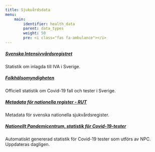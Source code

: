 ```yaml
---
title: Sjukvårdsdata
menu:
    main:
        identifier: health_data
        parent: data_types
        weight: 50
        pre: <i class="fas fa-ambulance"></i>
---
```


##### [Svenska Intensivvårdsregistret](https://www.icuregswe.org/data--resultat/covid-19-i-svensk-intensivvard/)
Statistik om inlagda till IVA i Sverige.

##### [Folkhälsomyndigheten](https://www.folkhalsomyndigheten.se/smittskydd-beredskap/utbrott/aktuella-utbrott/covid-19/bekraftade-fall-i-sverige/)
Officiell statistik om Covid-19 fall och tester i Sverige.

##### [Metadata för nationella register - RUT](rut)
Metadata för svenska nationella sjukvårdsregister.

##### [Nationellt Pandemicentrum, statistik för Covid-19-tester](npc-statistics)
Automatiskt genererad statistik för Covid-19 tester som utförs av NPC.
Uppdateras dagligen.

